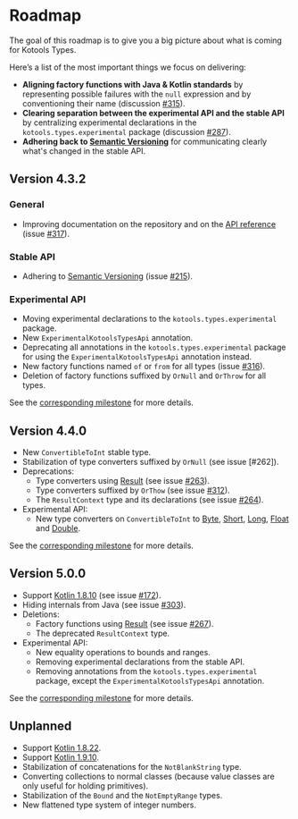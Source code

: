 # Roadmap

The goal of this roadmap is to give you a big picture about what is coming for
Kotools Types.

Here’s a list of the most important things we focus on delivering:

- **Aligning factory functions with Java & Kotlin standards** by representing
  possible failures with the `null` expression and by conventioning their name
  (discussion [#315]).
- **Clearing separation between the experimental API and the stable API** by
  centralizing experimental declarations in the `kotools.types.experimental`
  package (discussion [#287]).
- **Adhering back to [Semantic Versioning][semantic-versioning]** for
  communicating clearly what's changed in the stable API.

## Version 4.3.2 <a id="v4.3.2"></a>

### General

- Improving documentation on the repository and on the
  [API reference][api-reference] (issue [#317]).

### Stable API

- Adhering to [Semantic Versioning][semantic-versioning] (issue [#215]).

### Experimental API

- Moving experimental declarations to the `kotools.types.experimental` package.
- New `ExperimentalKotoolsTypesApi` annotation.
- Deprecating all annotations in the `kotools.types.experimental` package for
  using the `ExperimentalKotoolsTypesApi` annotation instead.
- New factory functions named `of` or `from` for all types (issue [#316]).
- Deletion of factory functions suffixed by `OrNull` and `OrThrow` for all
  types.

See the [corresponding milestone][milestone-4.3.2] for more details.

## Version 4.4.0 <a id="v4.4.0"></a>

- New `ConvertibleToInt` stable type.
- Stabilization of type converters suffixed by `OrNull` (see issue [#262]).
- Deprecations:
    - Type converters using [Result][kotlin.result] (see issue [#263]).
    - Type converters suffixed by `OrThow` (see issue [#312]).
    - The `ResultContext` type and its declarations (see issue [#264]).
- Experimental API:
    - New type converters on `ConvertibleToInt` to [Byte][kotlin.byte],
      [Short][kotlin.short], [Long][kotlin.long], [Float][kotlin.float] and
      [Double][kotlin.double].

See the [corresponding milestone][milestone-4.4.0] for more details.

## Version 5.0.0 <a id="v5.0.0"></a>

- Support [Kotlin 1.8.10][kotlin-1.8.10] (see issue [#172]).
- Hiding internals from Java (see issue [#303]).
- Deletions:
    - Factory functions using [Result][kotlin.result] (see issue [#267]).
    - The deprecated `ResultContext` type.
- Experimental API:
    - New equality operations to bounds and ranges.
    - Removing experimental declarations from the stable API.
    - Removing annotations from the `kotools.types.experimental` package, except
      the `ExperimentalKotoolsTypesApi` annotation.

See the [corresponding milestone][milestone-5.0.0] for more details.

## Unplanned

- Support [Kotlin 1.8.22][kotlin-1.8.22].
- Support [Kotlin 1.9.10][kotlin-1.9.10].
- Stabilization of concatenations for the `NotBlankString` type.
- Converting collections to normal classes (because value classes are only
  useful for holding primitives).
- Stabilization of the `Bound` and the `NotEmptyRange` types.
- New flattened type system of integer numbers.

[#172]: https://github.com/kotools/types/issues/172
[#215]: https://github.com/kotools/types/issues/215
[#263]: https://github.com/kotools/types/issues/263
[#264]: https://github.com/kotools/types/issues/264
[#267]: https://github.com/kotools/types/issues/267
[#287]: https://github.com/kotools/types/discussions/287
[#303]: https://github.com/kotools/types/issues/303
[#312]: https://github.com/kotools/types/issues/312
[#315]: https://github.com/kotools/types/discussions/315
[#316]: https://github.com/kotools/types/issues/316
[#317]: https://github.com/kotools/types/issues/317
[api-reference]: https://types.kotools.org
[kotlin-1.8.10]: https://github.com/JetBrains/kotlin/releases/tag/v1.8.10
[kotlin-1.8.22]: https://github.com/JetBrains/kotlin/releases/tag/v1.8.22
[kotlin-1.9.10]: https://github.com/JetBrains/kotlin/releases/tag/v1.9.10
[kotlin.byte]: https://kotlinlang.org/api/latest/jvm/stdlib/kotlin/-byte
[kotlin.double]: https://kotlinlang.org/api/latest/jvm/stdlib/kotlin/-double
[kotlin.float]: https://kotlinlang.org/api/latest/jvm/stdlib/kotlin/-float
[kotlin.long]: https://kotlinlang.org/api/latest/jvm/stdlib/kotlin/-long
[kotlin.result]: https://kotlinlang.org/api/latest/jvm/stdlib/kotlin/-result
[kotlin.short]: https://kotlinlang.org/api/latest/jvm/stdlib/kotlin/-short
[milestone-4.3.2]: https://github.com/kotools/types/milestone/22
[milestone-4.4.0]: https://github.com/kotools/types/milestone/7
[milestone-5.0.0]: https://github.com/kotools/types/milestone/27
[semantic-versioning]: https://semver.org
